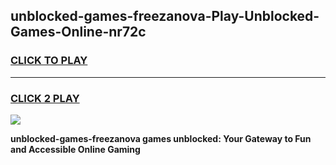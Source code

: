 
## unblocked-games-freezanova-Play-Unblocked-Games-Online-nr72c
<h3>
<a href="https://premium76.site?title=unblocked-games-freezanova&ref=25A">CLICK TO PLAY</a></h3>
<hr>

<h3>
<a href="https://premium76.site?title=unblocked-games-freezanova&ref=25A">CLICK 2 PLAY</a>
  
</h3>

<a href="https://premium76.site?title=unblocked-games-freezanova&ref=25A"><img src="https://clearcache.store/games.png"></a>


**unblocked-games-freezanova games unblocked: Your Gateway to Fun and Accessible Online Gaming**
